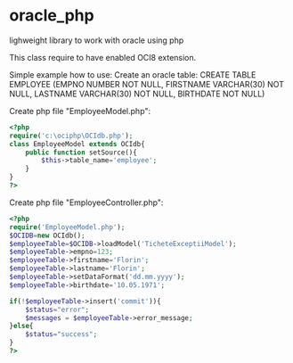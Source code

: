 # oracle_php
lighweight library to work with oracle using php

This class require to have enabled OCI8 extension.

Simple example how to use:
Create an oracle table:
CREATE TABLE EMPLOYEE
(EMPNO NUMBER NOT NULL,
FIRSTNAME VARCHAR(30) NOT NULL,
LASTNAME VARCHAR(30) NOT NULL,
BIRTHDATE NOT NULL)

Create php file "EmployeeModel.php":
```php
<?php
require('c:\ociphp\OCIdb.php');
class EmployeeModel extends OCIdb{
    public function setSource(){
        $this->table_name='employee';
    }    
}
?>
```

Create php file "EmployeeController.php":
```php
<?php
require('EmployeeModel.php');
$OCIDB=new OCIdb();
$employeeTable=$OCIDB->loadModel('TicheteExceptiiModel');
$employeeTable->empno=123;
$employeeTable->firstname='Florin';
$employeeTable->lastname='Florin';
$employeeTable->setDataFormat('dd.mm.yyyy');
$employeeTable->birthdate='10.05.1971';

if(!$employeeTable->insert('commit')){
	$status="error";
	$messages = $employeeTable->error_message; 
}else{
	$status="success";
}
?>
```
      
